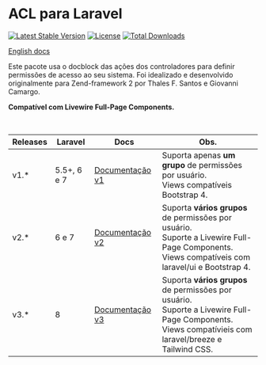 # ACL para Laravel

[![Latest Stable Version](https://poser.pugx.org/tjgazel/laravel-docblock-acl/v/stable)](https://packagist.org/packages/tjgazel/laravel-docblock-acl)
[![License](https://poser.pugx.org/tjgazel/laravel-docblock-acl/license)](https://github.com/tjgazel/laravel-docblock-acl/blob/master/LICENSE)
[![Total Downloads](https://poser.pugx.org/tjgazel/laravel-docblock-acl/downloads)](https://packagist.org/packages/tjgazel/laravel-docblock-acl)

[English docs](README_en.md)

Este pacote usa o docblock das ações dos controladores para definir permissões de acesso ao seu sistema. Foi idealizado e desenvolvido 
originalmente para Zend-framework 2 por Thales F. Santos e Giovanni Camargo.

**Compatível com Livewire Full-Page Components.**

<br/>

| Releases | Laravel | Docs | Obs. |
| ------- | -------------- | -----| ---- |
| v1.* | 5.5+, 6 e 7 | [Documentação v1](https://github.com/tjgazel/laravel-docblock-acl/tree/master/docs/doc-v1.md) | Suporta apenas **um grupo** de permissões por usuário.<br> Views compatíveis Bootstrap 4. |
| v2.* | 6 e 7 | [Documentação v2](https://github.com/tjgazel/laravel-docblock-acl/tree/master/docs/doc-v2.md) | Suporta **vários grupos** de permissões por usuário.<br>Suporte a Livewire Full-Page Components.<br> Views compatíveis com laravel/ui e Bootstrap 4. |
| v3.* | 8 | [Documentação v3](https://github.com/tjgazel/laravel-docblock-acl/tree/master/docs/doc-v3.md) | Suporta **vários grupos** de permissões por usuário.<br>Suporte a Livewire Full-Page Components.<br>Views compatívieis com laravel/breeze e Tailwind CSS. |
